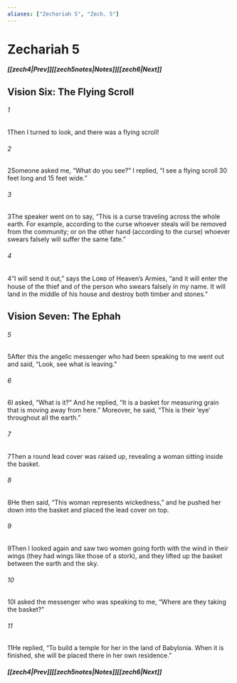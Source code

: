 ```yaml
---
aliases: ["Zechariah 5", "Zech. 5"]
---
```

# Zechariah 5
##### <span class=arrow-left></span>[[zech4|Prev]]<span class=navigation-separator></span>[[zech5notes|Notes]]<span class=navigation-separator></span>[[zech6|Next]]<span class=arrow-right></span>
## Vision Six: The Flying Scroll
###### 1
<span class=verse-first>1</span>Then I turned to look, and there was a flying scroll!
###### 2
<span class=verse-body>2</span>Someone asked me, “What do you see?” I replied, “I see a flying scroll 30 feet long and 15 feet wide.”
###### 3
<span class=verse-body>3</span>The speaker went on to say, “This is a curse traveling across the whole earth. For example, according to the curse whoever steals will be removed from the community; or on the other hand (according to the curse) whoever swears falsely will suffer the same fate.”
###### 4
<span class=verse-body>4</span>“I will send it out,” says the Lᴏʀᴅ of Heaven’s Armies, “and it will enter the house of the thief and of the person who swears falsely in my name. It will land in the middle of his house and destroy both timber and stones.”
## Vision Seven: The Ephah
###### 5
<span class=verse-first>5</span>After this the angelic messenger who had been speaking to me went out and said, “Look, see what is leaving.”
###### 6
<span class=verse-body>6</span>I asked, “What is it?” And he replied, “It is a basket for measuring grain that is moving away from here.” Moreover, he said, “This is their ‘eye’ throughout all the earth.”
###### 7
<span class=verse-body>7</span>Then a round lead cover was raised up, revealing a woman sitting inside the basket.
###### 8
<span class=verse-body>8</span>He then said, “This woman represents wickedness,” and he pushed her down into the basket and placed the lead cover on top.
###### 9
<span class=verse-body>9</span>Then I looked again and saw two women going forth with the wind in their wings (they had wings like those of a stork), and they lifted up the basket between the earth and the sky.
###### 10
<span class=verse-body>10</span>I asked the messenger who was speaking to me, “Where are they taking the basket?”
###### 11
<span class=verse-body>11</span>He replied, “To build a temple for her in the land of Babylonia. When it is finished, she will be placed there in her own residence.”
##### <span class=arrow-left></span>[[zech4|Prev]]<span class=navigation-separator></span>[[zech5notes|Notes]]<span class=navigation-separator></span>[[zech6|Next]]<span class=arrow-right></span>